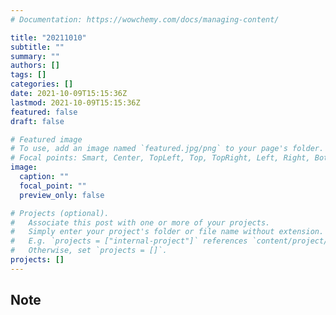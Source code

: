 ```yaml
---
# Documentation: https://wowchemy.com/docs/managing-content/

title: "20211010"
subtitle: ""
summary: ""
authors: []
tags: []
categories: []
date: 2021-10-09T15:15:36Z
lastmod: 2021-10-09T15:15:36Z
featured: false
draft: false

# Featured image
# To use, add an image named `featured.jpg/png` to your page's folder.
# Focal points: Smart, Center, TopLeft, Top, TopRight, Left, Right, BottomLeft, Bottom, BottomRight.
image:
  caption: ""
  focal_point: ""
  preview_only: false

# Projects (optional).
#   Associate this post with one or more of your projects.
#   Simply enter your project's folder or file name without extension.
#   E.g. `projects = ["internal-project"]` references `content/project/deep-learning/index.md`.
#   Otherwise, set `projects = []`.
projects: []
---
```


## Note


